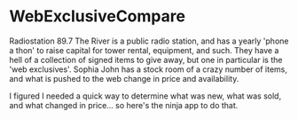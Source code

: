 WebExclusiveCompare
===================
Radiostation 89.7 The River is a public radio station, and has a yearly 'phone a thon' to raise capital for tower rental, equipment, and such.  They have a hell of a collection of signed items to give away, but one in particular is the 'web exclusives'.  Sophia John has a stock room of a crazy number of items, and what is pushed to the web change in price and availability.  

I figured I needed a quick way to determine what was new, what was sold, and what changed in price... so here's the ninja app to do that.
